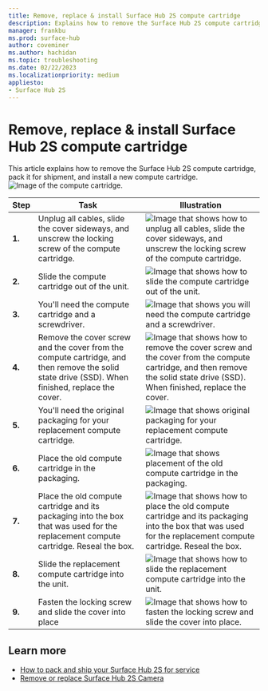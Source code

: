 ```yaml
---
title: Remove, replace & install Surface Hub 2S compute cartridge
description: Explains how to remove the Surface Hub 2S compute cartridge, pack it for shipment, and install a new compute cartridge
manager: frankbu
ms.prod: surface-hub
author: coveminer
ms.author: hachidan
ms.topic: troubleshooting
ms.date: 02/22/2023
ms.localizationpriority: medium
appliesto:
- Surface Hub 2S
---
```


# Remove, replace & install Surface Hub 2S compute cartridge

This article explains how to remove the Surface Hub 2S compute cartridge, pack it for shipment, and install a new compute cartridge.<br>
    ![Image of the compute cartridge.](images/surface-hub-2s-replace-cartridge-1.png)

| Step  |    Task                                                                                                                                             |    Illustration   |
| - | ----------------------------------------------------------------------------------------------------------------------------------------------- | ----- |
| **1.** | Unplug all cables, slide the cover sideways, and unscrew the locking screw of the compute cartridge.                                            | ![Image that shows how to unplug all cables, slide the cover sideways, and unscrew the locking screw of the compute cartridge.](images/surface-hub-2s-replace-cartridge-2.png) |
| **2.**  | Slide the compute cartridge out of the unit.                                                                                                    | ![Image that shows how to slide the compute cartridge out of the unit.](images/surface-hub-2s-replace-cartridge-3.png) |
| **3.**  | You'll need the compute cartridge and a screwdriver.                                                                                          | ![Image that shows you will need the compute cartridge and a screwdriver.](images/surface-hub-2s-replace-cartridge-4.png) |
| **4.**  | Remove the cover screw and the cover from the compute cartridge, and then remove the solid state drive (SSD). When finished, replace the cover. | ![Image that shows how to remove the cover screw and the cover from the compute cartridge, and then remove the solid state drive (SSD). When finished, replace the cover.](images/surface-hub-2s-repack-8.png) |
| **5.**| You'll need the original packaging for your  replacement compute cartridge.                                              | ![Image that shows original packaging for your replacement compute cartridge.](images/surface-hub-2s-replace-cartridge-6.png) |
| **6.**| Place the old compute cartridge in the packaging.                                                                                      | ![Image that shows placement of the old compute cartridge in the packaging.](images/surface-hub-2s-replace-cartridge-7.png) |
| **7.** | Place the old compute cartridge and its packaging into the box that was used for the replacement compute cartridge. Reseal the box.             | ![Image that shows how to place the old compute cartridge and its packaging into the box that was used for the replacement compute cartridge. Reseal the box.](images/surface-hub-2s-replace-cartridge-8.png)|
| **8.**| Slide the replacement compute cartridge into the unit.                                                                                          | ![Image that shows how to slide the replacement compute cartridge into the unit.](images/surface-hub-2s-replace-cartridge-9.png) |
| **9.**| Fasten the locking screw and slide the cover into place                                                                                         | ![Image that shows how to fasten the locking screw and slide the cover into place.](images/surface-hub-2s-replace-cartridge-10.png) |

## Learn more

- [How to pack and ship your Surface Hub 2S for service](surface-hub-2s-pack-components.md)
- [Remove or replace Surface Hub 2S Camera](surface-hub-2s-replace-camera.md)
